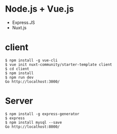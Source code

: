 # Node.js + Vue.js
  - Express.JS 
  - Nuxt.js

# client
```
$ npm install -g vue-cli
$ vue init nuxt-community/starter-template client
$ cd client
$ npm install
$ npm run dev
Go http://localhost:3000/
```

# Server
```
$ npm install -g express-generator
$ express
$ npm install mysql --save
Go http://localhost:8000/
```